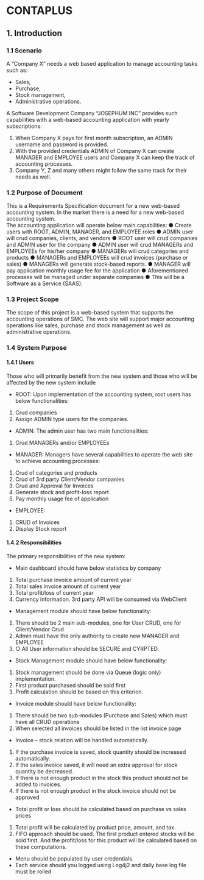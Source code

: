 # CONTAPLUS

## 1. Introduction  
### 1.1 Scenario  
A “Company X” needs a web based application to manage accounting tasks such  as:  
- Sales,   
- Purchase,  
- Stock management,  
- Administrative operations.   

A Software Development Company “JOSEPHUM INC” provides such capabilities with a web-based accounting application with yearly subscriptions:   
1. When Company X pays for first month subscription, an ADMIN username and password is provided. 
2.	With the provided credentials ADMIN of Company X can create MANAGER and EMPLOYEE users and Company X can keep the track of accounting processes.  
3.	Company Y, Z and many others might follow the same track for their needs as well. 


### 1.2 Purpose of Document  
This is a Requirements Specification document for a new web-based accounting system. In the market there is a need for a new web-based accounting system.  
The accounting application will operate below main capabilities: 
●	Create users with ROOT, ADMIN, MANAGER, and EMPLOYEE roles 
●	ADMIN user will crud companies, clients, and vendors 
●	ROOT user will crud companies and ADMIN user for the company 
●	ADMIN user will crud MANAGERs and EMPLOYEEs for his/her company 
●	MANAGERs will crud categories and products 
●	MANAGERs and EMPLOYEEs will crud invoices (purchase or sales)  ● MANAGERs will generate stock-based reports. 
●	MANAGER will pay application monthly usage fee for the application ● Aforementioned processes will be managed under separate companies  ● This will be a Software as a Service (SAAS).   

### 1.3 Project Scope  
The scope of this project is a web-based system that supports the accounting operations of SMC. The web site will support major accounting operations like sales, purchase and stock management as well as administrative operations.
### 1.4 System Purpose
#### 1.4.1 Users
Those who will primarily benefit from the new system and those who will be affected
by the new system include
- ROOT:
Upon implementation of the accounting system, root users has below functionalities:
1. Crud companies
2. Assign ADMIN type users for the companies.
- ADMIN:
The admin user has two main functionalities:
1. Crud MANAGERs and/or EMPLOYEEs
- MANAGER:
Managers have several capabilities to operate the web site to achieve accounting processes:
1. Crud of categories and products
2. Crud of 3rd party Client/Vendor companies
3. Crud and Approval for Invoices
4. Generate stock and profit-loss report
5. Pay monthly usage fee of application
- EMPLOYEE:
1. CRUD of Invoices
2. Display Stock report
 
 
#### 1.4.2 Responsibilities  
The primary responsibilities of the new system:  
- Main dashboard should have below statistics by company  
1. Total purchase invoice amount of current year  
2. Total sales invoice amount of current year   
3. Total profit/loss of current year 
4. Currency information. 3rd party API will be consumed via WebClient  
- Management module should have below functionality: 
1. There should be 2 main sub-modules, one for User CRUD, one for Client/Vendor Crud 
2. Admin must have the only authority to create new MANAGER and EMPLOYEE 
3. ○ All User information should be SECURE and CYRPTED. 
- Stock Management module should have below functionality: 
1. Stock management should be done via Queue (logic only) implementation. 
2. First product purchased should be sold first 
3. Profit calculation should be based on this criterion. 
- Invoice module should have below functionality: 
1.	There should be two sub-modules (Purchase and Sales) which must have all CRUD operations 
2. When selected all invoices should be listed in the list invoice page 
- Invoice – stock relation will be handled automatically.  
1. If the purchase invoice is saved, stock quantity should be increased automatically.   
2. If the sales invoice saved, it will need an extra approval for stock quantity be decreased. 
3. If there is not enough product in the stock this product should not be added to invoices. 
4. If there is not enough product in the stock invoice should not be approved 
- Total profit or loss should be calculated based on purchase vs sales prices 
1. Total profit will be calculated by product price, amount, and tax.  
2. FIFO approach should be used. The first product entered stocks will be sold first. And the profit/loss for this product will be calculated based on these computations.   
- Menu should be populated by user credentials.  
- Each service should you logged using Log4j2 and daily base log file must be rolled

